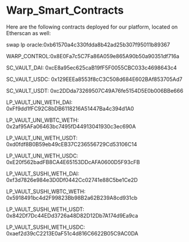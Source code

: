 # Warp_Smart_Contracts

Here are the following contracts deployed for our platform, located on Etherscan as well:

swap lp oracle:0xb61570a4c330fdda8b42ad25b307f95011b89367

WARP_CONTROL:0x8E0Fa7c5C7Fa86A059e865A90b50a90351df716a

SC_VAULT_DAI: 0xcE8a95ec625caB19fF5F0055CBC033c4698643c4

SC_VAULT_USDC: 0x129EEEa8553f8cC3C508d684E602BAf853705Ad7

SC_VAULT_USDT: 0xc2DDda73269507C49A76fe5154D5E0b006BBe666

LP_VAULT_UNI_WETH_DAI: 0xFf9dd1fFC92C8bDB6118216A51447Ba4c394d1A0

LP_VAULT_UNI_WBTC_WETH: 0x2af95AFa06463bc7495fD44913041930c3ec690A

LP_VAULT_UNI_WETH_USDT: 0xd0fdf8B0B59eb49cEB37C236556729Cd53106C14

LP_VAULT_UNI_WETH_USDC: 0xE20f562badFB8CA4E65153DDcAFA0600D5F93cFB

LP_VAULT_SUSHI_WETH_DAI: 0xf3d7826e984e3D0Df0442Cc02741e88C5be1Ce2D

LP_VAULT_SUSHI_WBTC_WETH: 0x5918491bc4d2F99823Bb98B2a62B239A8cd931cb

LP_VAULT_SUSHI_WETH_USDT: 0x842Df7Dc44EDd3726a48D82D12Db7A174d9Ea9ca

LP_VAULT_SUSHI_WETH_USDC: 0xaef2d39cC2213E0aF51c4d816C6622B05C9AC0DA
